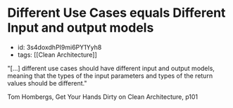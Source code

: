 # Different Use Cases equals Different Input and output models
* id: 3s4doxdhPI9mi6PY1Yyh8
* tags: [[Clean Architecture]]

"[...] different use cases should have different input and output models, meaning that the types of the input parameters and types of the return values should be different."

Tom Hombergs, Get Your Hands Dirty on Clean 
Architecture, p101